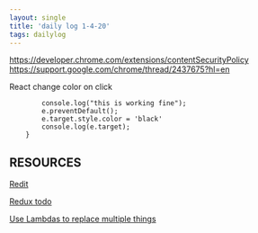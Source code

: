 ```yaml
---
layout: single
title: 'daily log 1-4-20'
tags: dailylog
---
```



https://developer.chrome.com/extensions/contentSecurityPolicy
https://support.google.com/chrome/thread/2437675?hl=en


React change color on click 

```    handleClick=(e)=>{
        console.log("this is working fine");
        e.preventDefault();
        e.target.style.color = 'black'
        console.log(e.target);
    }
```


## RESOURCES

[Redit](https://www.reddit.com/r/reactjs/comments/75k0ml/how_would_i_go_about_creating_redditlike_voting/)

[Redux todo](https://redux.js.org/basics/example)

[Use Lambdas to replace multiple things](https://stackoverflow.com/questions/6116978/how-to-replace-multiple-substrings-of-a-string)